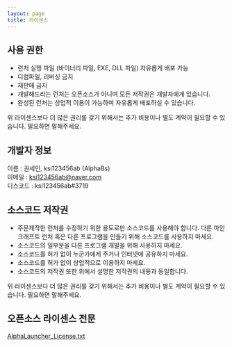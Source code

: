 ```yaml
---
layout: page
title: 라이센스
---
```


## 사용 권한
- 런처 실행 파일 (바이너리 파일, EXE, DLL 파일) 자유롭게 배포 가능
- 디컴파일, 리버싱 금지
- 재판매 금지
- 개발해드리는 런처는 오픈소스가 아니며 모든 저작권은 개발자에게 있습니다.
- 완성된 런처는 상업적 이용이 가능하며 자유롭게 배포하실 수 있습니다.

위 라이센스보다 더 많은 권리를 갖기 위해서는 추가 비용이나 별도 계약이 필요할 수 있습니다. 필요하면 말해주세요.

## 개발자 정보
이름 : 권세인, ksi123456ab (AlphaBs)   
이메일 : ksi123456ab@naver.com   
디스코드 : ksi123456ab#3719   

## 소스코드 저작권

- 주문제작한 런처를 수정하기 위한 용도로만 소스코드를 사용해야 합니다. 다른 마인크래프트 런처 혹은 다른 프로그램을 만들기 위해 소스코드를 사용하지 마세요.
- 소스코드의 일부분을 다른 프로그램 개발을 위해 사용하지 마세요.
- 소스코드를 허가 없이 누군가에게 주거나 인터넷에 공유하지 마세요.
- 소스코드를 허가 없이 상업적으로 이용하지 마세요.
- 소스코드의 저작권 또한 위에서 설명한 저작권의 내용과 동일합니다.

위 라이센스보다 더 많은 권리를 갖기 위해서는 추가 비용이나 별도 계약이 필요할 수 있습니다. 필요하면 말해주세요.

## 오픈소스 라이센스 전문

[AlphaLauncher_License.txt](https://raw.githubusercontent.com/isk162534/AlphaLauncherDocs/main/AlphaLauncher_License.txt)